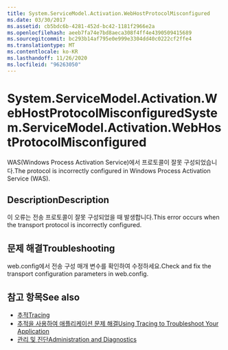 ```yaml
---
title: System.ServiceModel.Activation.WebHostProtocolMisconfigured
ms.date: 03/30/2017
ms.assetid: cb5bdc6b-4281-452d-bc42-1181f2966e2a
ms.openlocfilehash: aeeb7fa74e7bd8aeca308f4ff4e4390509415689
ms.sourcegitcommit: bc293b14af795e0e999e3304dd40c0222cf2ffe4
ms.translationtype: MT
ms.contentlocale: ko-KR
ms.lasthandoff: 11/26/2020
ms.locfileid: "96263050"
---
```

# <a name="systemservicemodelactivationwebhostprotocolmisconfigured"></a><span data-ttu-id="4ffbe-102">System.ServiceModel.Activation.WebHostProtocolMisconfigured</span><span class="sxs-lookup"><span data-stu-id="4ffbe-102">System.ServiceModel.Activation.WebHostProtocolMisconfigured</span></span>

<span data-ttu-id="4ffbe-103">WAS(Windows Process Activation Service)에서 프로토콜이 잘못 구성되었습니다.</span><span class="sxs-lookup"><span data-stu-id="4ffbe-103">The protocol is incorrectly configured in Windows Process Activation Service (WAS).</span></span>  
  
## <a name="description"></a><span data-ttu-id="4ffbe-104">Description</span><span class="sxs-lookup"><span data-stu-id="4ffbe-104">Description</span></span>  

 <span data-ttu-id="4ffbe-105">이 오류는 전송 프로토콜이 잘못 구성되었을 때 발생합니다.</span><span class="sxs-lookup"><span data-stu-id="4ffbe-105">This error occurs when the transport protocol is incorrectly configured.</span></span>  
  
## <a name="troubleshooting"></a><span data-ttu-id="4ffbe-106">문제 해결</span><span class="sxs-lookup"><span data-stu-id="4ffbe-106">Troubleshooting</span></span>  

 <span data-ttu-id="4ffbe-107">web.config에서 전송 구성 매개 변수를 확인하여 수정하세요.</span><span class="sxs-lookup"><span data-stu-id="4ffbe-107">Check and fix the transport configuration parameters in web.config.</span></span>  
  
## <a name="see-also"></a><span data-ttu-id="4ffbe-108">참고 항목</span><span class="sxs-lookup"><span data-stu-id="4ffbe-108">See also</span></span>

- [<span data-ttu-id="4ffbe-109">추적</span><span class="sxs-lookup"><span data-stu-id="4ffbe-109">Tracing</span></span>](index.md)
- [<span data-ttu-id="4ffbe-110">추적을 사용하여 애플리케이션 문제 해결</span><span class="sxs-lookup"><span data-stu-id="4ffbe-110">Using Tracing to Troubleshoot Your Application</span></span>](using-tracing-to-troubleshoot-your-application.md)
- [<span data-ttu-id="4ffbe-111">관리 및 진단</span><span class="sxs-lookup"><span data-stu-id="4ffbe-111">Administration and Diagnostics</span></span>](../index.md)
